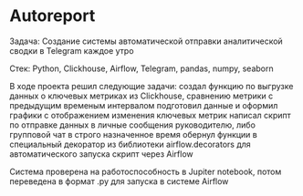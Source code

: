 # Autoreport
Задача: Создание системы автоматической отправки аналитической сводки в Telegram каждое утро

Стек: Python, Clickhouse, Airflow, Telegram, pandas, numpy, seaborn

В ходе проекта решил следующие задачи:
создал функцию по выгрузке данных о ключевых метриках из Clickhouse, сравнению метрики с предыдущим временым интервалом
подготовил данные и оформил графики с отображением изменения ключевых метрик
написал скрипт по отправке данных в личные сообщения руководителю, либо групповой чат в строго назначенное время
обернул функции в специальный декоратор из библиотеки airflow.decorators для автоматического запуска скрипт через Airflow

Система проверена на работоспособность в Jupiter notebook, потом переведена в формат .py для запуска в системе Airflow
